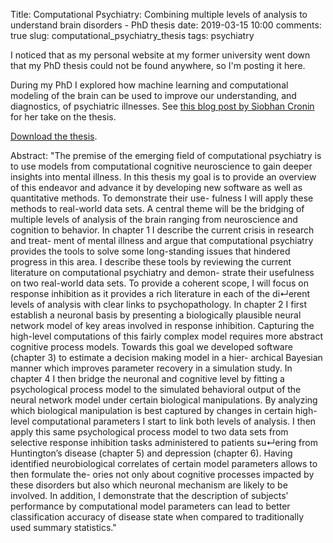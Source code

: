 Title: Computational Psychiatry: Combining multiple levels of analysis to understand brain disorders - PhD thesis
date: 2019-03-15 10:00
comments: true
slug: computational_psychiatry_thesis
tags: psychiatry

I noticed that as my personal website at my former university went down that my PhD thesis could not be found anywhere, so I'm posting it here.

During my PhD I explored how machine learning and computational modeling of the brain can be used to improve our understanding, and diagnostics, of psychiatric illnesses. See [this blog post by Siobhan Cronin](https://medium.com/@siobhankcronin/frontiers-of-computational-psychiatry-b238494265a3) for her take on the thesis.

[Download the thesis](https://github.com/twiecki/WhileMyMCMCGentlySamples/raw/master/content/downloads/wiecki_phd_thesis.pdf).

Abstract:
"The premise of the emerging field of computational psychiatry is to use models from computational cognitive neuroscience to gain deeper insights into mental illness. In this thesis my goal is to provide an overview of this endeavor and advance it by developing new software as well as quantitative methods. To demonstrate their use- fulness I will apply these methods to real-world data sets. A central theme will be the bridging of multiple levels of analysis of the brain ranging from neuroscience and cognition to behavior. In chapter 1 I describe the current crisis in research and treat- ment of mental illness and argue that computational psychiatry provides the tools to solve some long-standing issues that hindered progress in this area. I describe these tools by reviewing the current literature on computational psychiatry and demon- strate their usefulness on two real-world data sets. To provide a coherent scope, I will focus on response inhibition as it provides a rich literature in each of the di↵erent levels of analysis with clear links to psychopathology. In chapter 2 I first establish a neuronal basis by presenting a biologically plausible neural network model of key areas involved in response inhibition. Capturing the high-level computations of this fairly complex model requires more abstract cognitive process models. Towards this goal we developed software (chapter 3) to estimate a decision making model in a hier- archical Bayesian manner which improves parameter recovery in a simulation study. In chapter 4 I then bridge the neuronal and cognitive level by fitting a psychological process model to the simulated behavioral output of the neural network model under certain biological manipulations. By analyzing which biological manipulation is best captured by changes in certain high-level computational parameters I start to link both levels of analysis. I then apply this same psychological process model to two data sets from selective response inhibition tasks administered to patients su↵ering from Huntington’s disease (chapter 5) and depression (chapter 6). Having identified neurobiological correlates of certain model parameters allows to then formulate the- ories not only about cognitive processes impacted by these disorders but also which neuronal mechanism are likely to be involved. In addition, I demonstrate that the description of subjects’ performance by computational model parameters can lead to better classification accuracy of disease state when compared to traditionally used summary statistics."
